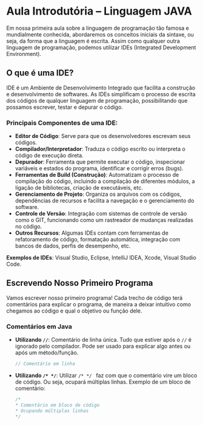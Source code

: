 # Aula Introdutória – Linguagem JAVA

Em nossa primeira aula sobre a linguagem de programação tão famosa e mundialmente conhecida, abordaremos os conceitos iniciais da sintaxe, ou seja, da forma que a linguagem é escrita. Assim como qualquer outra linguagem de programação, podemos utilizar IDEs (Integrated Development Environment).

## O que é uma IDE?

IDE é um Ambiente de Desenvolvimento Integrado que facilita a construção e desenvolvimento de softwares. As IDEs simplificam o processo de escrita dos códigos de qualquer linguagem de programação, possibilitando que possamos escrever, testar e depurar o código.

### Principais Componentes de uma IDE:

- **Editor de Código**: Serve para que os desenvolvedores escrevam seus códigos.
- **Compilador/Interpretador**: Traduza o código escrito ou interpreta o código de execução direta.
- **Depurador**: Ferramenta que permite executar o código, inspecionar variáveis e estados do programa, identificar e corrigir erros (bugs).
- **Ferramentas de Build (Construção)**: Automatizam o processo de compilação do código, incluindo a compilação de diferentes módulos, a ligação de bibliotecas, criação de executáveis, etc.
- **Gerenciamento de Projeto**: Organiza os arquivos com os códigos, dependências de recursos e facilita a navegação e o gerenciamento do software.
- **Controle de Versão**: Integração com sistemas de controle de versão como o GIT, funcionando como um rastreador de mudanças realizadas no código.
- **Outros Recursos**: Algumas IDEs contam com ferramentas de refatoramento de código, formatação automática, integração com bancos de dados, perfis de desempenho, etc.

**Exemplos de IDEs**: Visual Studio, Eclipse, IntelliJ IDEA, Xcode, Visual Studio Code.

## Escrevendo Nosso Primeiro Programa

Vamos escrever nosso primeiro programa! Cada trecho de código terá comentários para explicar o programa, de maneira a deixar intuitivo como chegamos ao código e qual o objetivo ou função dele.

### Comentários em Java

- **Utilizando `//`**: Comentário de linha única. Tudo que estiver após o `//` é ignorado pelo compilador. Pode ser usado para explicar algo antes ou após um método/função.

  ```java
  // Comentário em linha

- **Utilizando `/* */`**: Utilizar `/* */ ` faz com que o comentário vire um bloco de código. Ou seja, ocupará múltiplas linhas. Exemplo de um bloco de comentário:

  ```java
  /* 
  * Comentário em bloco de código
  * Ocupando múltiplas linhas 
  */
